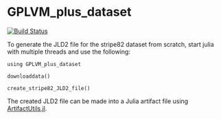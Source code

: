# GPLVM_plus_dataset

[![Build Status](https://github.com/ngiann/GPLVM_plus_dataset.jl/actions/workflows/CI.yml/badge.svg?branch=main)](https://github.com/ngiann/GPLVM_plus_dataset.jl/actions/workflows/CI.yml?query=branch%3Amain)

To generate the JLD2 file for the stripe82 dataset from scratch, start julia with multiple threads and use the following:
```
using GPLVM_plus_dataset

downloaddata()

create_stripe82_JLD2_file()
```

The created JLD2 file can be made into a Julia artifact file using [ArtifactUtils.jl](https://github.com/JuliaPackaging/ArtifactUtils.jl).